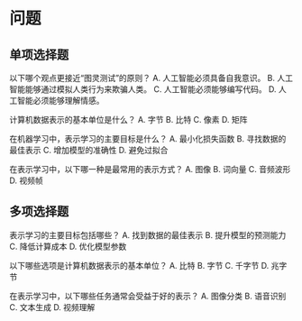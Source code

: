 # 问题

## 单项选择题

以下哪个观点更接近“图灵测试”的原则？
A. 人工智能必须具备自我意识。
B. 人工智能能够通过模拟人类行为来欺骗人类。
C. 人工智能必须能够编写代码。
D. 人工智能必须能够理解情感。

计算机数据表示的基本单位是什么？
A. 字节
B. 比特
C. 像素
D. 矩阵

在机器学习中，表示学习的主要目标是什么？
A. 最小化损失函数
B. 寻找数据的最佳表示
C. 增加模型的准确性
D. 避免过拟合

在表示学习中，以下哪一种是最常用的表示方式？
A. 图像
B. 词向量
C. 音频波形
D. 视频帧

## 多项选择题

表示学习的主要目标包括哪些？
A. 找到数据的最佳表示
B. 提升模型的预测能力
C. 降低计算成本
D. 优化模型参数

以下哪些选项是计算机数据表示的基本单位？
A. 比特
B. 字节
C. 千字节
D. 兆字节

在表示学习中，以下哪些任务通常会受益于好的表示？
A. 图像分类
B. 语音识别
C. 文本生成
D. 视频理解

